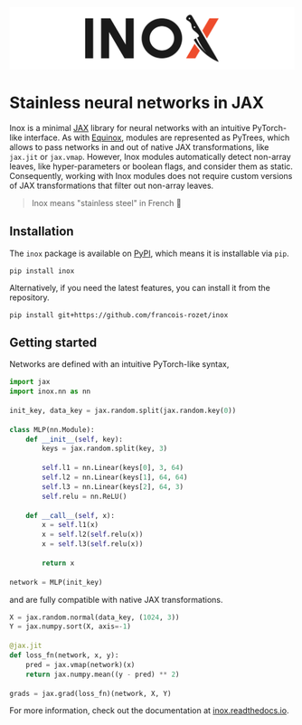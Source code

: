 ![Inox's banner](https://raw.githubusercontent.com/francois-rozet/inox/master/docs/images/banner.svg)

# Stainless neural networks in JAX

Inox is a minimal [JAX](https://github.com/google/jax) library for neural networks with an intuitive PyTorch-like interface. As with [Equinox](https://github.com/patrick-kidger/equinox), modules are represented as PyTrees, which allows to pass networks in and out of native JAX transformations, like `jax.jit` or `jax.vmap`. However, Inox modules automatically detect non-array leaves, like hyper-parameters or boolean flags, and consider them as static. Consequently, working with Inox modules does not require custom versions of JAX transformations that filter out non-array leaves.

> Inox means "stainless steel" in French 🔪

## Installation

The `inox` package is available on [PyPI](https://pypi.org/project/inox), which means it is installable via `pip`.

```
pip install inox
```

Alternatively, if you need the latest features, you can install it from the repository.

```
pip install git+https://github.com/francois-rozet/inox
```

## Getting started

Networks are defined with an intuitive PyTorch-like syntax,

```python
import jax
import inox.nn as nn

init_key, data_key = jax.random.split(jax.random.key(0))

class MLP(nn.Module):
    def __init__(self, key):
        keys = jax.random.split(key, 3)

        self.l1 = nn.Linear(keys[0], 3, 64)
        self.l2 = nn.Linear(keys[1], 64, 64)
        self.l3 = nn.Linear(keys[2], 64, 3)
        self.relu = nn.ReLU()

    def __call__(self, x):
        x = self.l1(x)
        x = self.l2(self.relu(x))
        x = self.l3(self.relu(x))

        return x

network = MLP(init_key)
```

and are fully compatible with native JAX transformations.

```python
X = jax.random.normal(data_key, (1024, 3))
Y = jax.numpy.sort(X, axis=-1)

@jax.jit
def loss_fn(network, x, y):
    pred = jax.vmap(network)(x)
    return jax.numpy.mean((y - pred) ** 2)

grads = jax.grad(loss_fn)(network, X, Y)
```

For more information, check out the documentation at [inox.readthedocs.io](https://inox.readthedocs.io).
